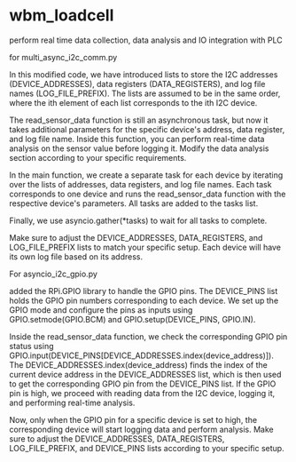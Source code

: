 # wbm_loadcell
perform real time data collection, data analysis and IO integration with PLC

for multi_async_i2c_comm.py

In this modified code, we have introduced lists to store the I2C addresses (DEVICE_ADDRESSES), data registers (DATA_REGISTERS), and log file names (LOG_FILE_PREFIX). The lists are assumed to be in the same order, where the ith element of each list corresponds to the ith I2C device.

The read_sensor_data function is still an asynchronous task, but now it takes additional parameters for the specific device's address, data register, and log file name. Inside this function, you can perform real-time data analysis on the sensor value before logging it. Modify the data analysis section according to your specific requirements.

In the main function, we create a separate task for each device by iterating over the lists of addresses, data registers, and log file names. Each task corresponds to one device and runs the read_sensor_data function with the respective device's parameters. All tasks are added to the tasks list.

Finally, we use asyncio.gather(*tasks) to wait for all tasks to complete.

Make sure to adjust the DEVICE_ADDRESSES, DATA_REGISTERS, and LOG_FILE_PREFIX lists to match your specific setup. Each device will have its own log file based on its address.


For asyncio_i2c_gpio.py

added the RPi.GPIO library to handle the GPIO pins. The DEVICE_PINS list holds the GPIO pin numbers corresponding to each device. We set up the GPIO mode and configure the pins as inputs using GPIO.setmode(GPIO.BCM) and GPIO.setup(DEVICE_PINS, GPIO.IN).

Inside the read_sensor_data function, we check the corresponding GPIO pin status using GPIO.input(DEVICE_PINS[DEVICE_ADDRESSES.index(device_address)]). The DEVICE_ADDRESSES.index(device_address) finds the index of the current device address in the DEVICE_ADDRESSES list, which is then used to get the corresponding GPIO pin from the DEVICE_PINS list. If the GPIO pin is high, we proceed with reading data from the I2C device, logging it, and performing real-time analysis.

Now, only when the GPIO pin for a specific device is set to high, the corresponding device will start logging data and perform analysis. Make sure to adjust the DEVICE_ADDRESSES, DATA_REGISTERS, LOG_FILE_PREFIX, and DEVICE_PINS lists according to your specific setup.
